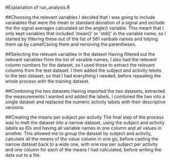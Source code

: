 #Explanation of run_analysis.R

##Choosing the relevant variables
I decided that I was going to include varaiables that were the mean or
standard deviation of a signal and exclude the the signal averages calculated on
the angle() variable.  This meant that I only kept variables that included
'mean()' or 'std()' in the variable name, so I started by filtering these out of
the list of 561 varibale names and tidying them up by camelCasing them and
removing the parentheses.

##Selecting the relevant variables in the dataset
Having filtered out the relevant variables from the list of varaible names, I
also had the relevent column numbers for the dataset, so I used those to extract
the relevant columns from the test dataset.  I then added the subject and
activity lebels to the test dataset, so that I had everything I needed, before
repeating the whole process with the training dataset.

##Combining the two datasets
Having imported the two datasets, extracted the measurements I wanted and added
the labels, I combined the two into a single dataset and replaced the numeric
activity labels with their descriptive versions.

##Creating the means per subject per activity
The final step of the process was to melt the dataset into a narrow dataset,
using the subject and activity labels as IDs and having all variable names in
one column and all values in another.  This allowed me to group the dataset by
subject and activity, calculate all the means of the value column in one go,
before casting the narrow dataset back to a wide one, with one row per subject
per activity and one column for each of the means I had calculated, before
writing the data out to a file.
